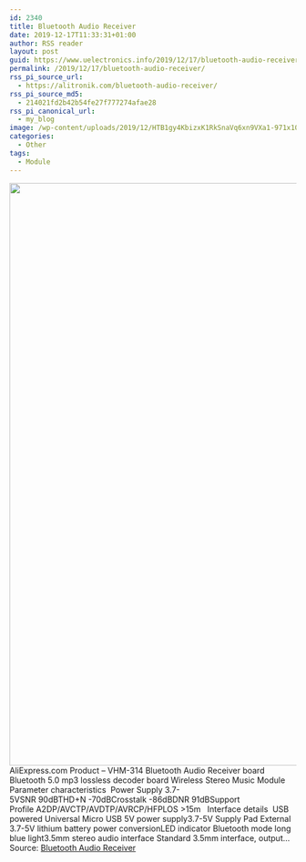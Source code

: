 ```yaml
---
id: 2340
title: Bluetooth Audio Receiver
date: 2019-12-17T11:33:31+01:00
author: RSS reader
layout: post
guid: https://www.uelectronics.info/2019/12/17/bluetooth-audio-receiver/
permalink: /2019/12/17/bluetooth-audio-receiver/
rss_pi_source_url:
  - https://alitronik.com/bluetooth-audio-receiver/
rss_pi_source_md5:
  - 214021fd2b42b54fe27f777274afae28
rss_pi_canonical_url:
  - my_blog
image: /wp-content/uploads/2019/12/HTB1gy4KbizxK1RkSnaVq6xn9VXa1-971x1024-1.jpg
categories:
  - Other
tags:
  - Module
---
```

<img loading="lazy" src="https://www.uelectronics.info/wp-content/uploads/2019/12/HTB1gy4KbizxK1RkSnaVq6xn9VXa1-971x1024-1.jpg" width="971" height="1024" />&#013;  
AliExpress.com Product – VHM-314 Bluetooth Audio Receiver board Bluetooth 5.0 mp3 lossless decoder board Wireless Stereo Music Module Parameter characteristics  Power Supply 3.7-5VSNR 90dBTHD+N -70dBCrosstalk -86dBDNR 91dBSupport Profile A2DP/AVCTP/AVDTP/AVRCP/HFPLOS >15m   Interface details  USB powered Universal Micro USB 5V power supply3.7-5V Supply Pad External 3.7-5V lithium battery power conversionLED indicator Bluetooth mode long blue light3.5mm stereo audio interface Standard 3.5mm interface, output…&#013;  
Source: <a href="https://alitronik.com/bluetooth-audio-receiver/" target="_blank" rel="noopener noreferrer">Bluetooth Audio Receiver</a>